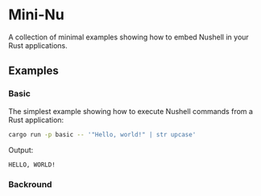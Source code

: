 # Mini-Nu

A collection of minimal examples showing how to embed Nushell in your Rust applications.

## Examples

### Basic

The simplest example showing how to execute Nushell commands from a Rust application:

```bash
cargo run -p basic -- '"Hello, world!" | str upcase'
```

Output:
```
HELLO, WORLD!
```

### Backround
